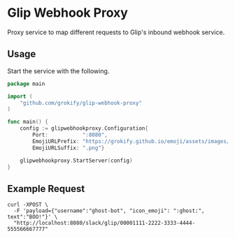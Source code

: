 Glip Webhook Proxy
==================

Proxy service to map different requests to Glip's inbound webhook service.

## Usage

Start the service with the following.

```go
package main

import (
	"github.com/grokify/glip-webhook-proxy"
)

func main() {
	config := glipwebhookproxy.Configuration{
		Port:           ":8080",
		EmojiURLPrefix: "https://grokify.github.io/emoji/assets/images/",
		EmojiURLSuffix: ".png"}

	glipwebhookproxy.StartServer(config)
}
```

## Example Request

```
curl -XPOST \
  -F 'payload={"username":"ghost-bot", "icon_emoji": ":ghost:", text":"BOO!"}' \
  "http://localhost:8080/slack/glip/00001111-2222-3333-4444-555566667777"
```
